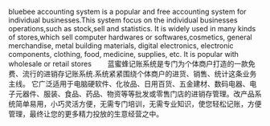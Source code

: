 bluebee accounting system is a popular and free accounting system for individual businesses.This system focus on the individual businesses operations,such as stock,sell and statistics. It is widely used in many kinds of stores,which sell computer hardwares or softwares,cosmetics, general merchandise, metal building materials, digital electronics, electronic components, clothing, food, medicine, supplies, etc. It is popular with wholesale or retail stores
　　蓝蜜蜂记账系统是专门为个体商户打造的一款免费、流行的进销存记账系统.系统紧紧围绕个体商户的进货、销售、统计这条业务主线。 它广泛适用于电脑硬软件、化妆品、日用百货、五金建材、数码电器、电子元器件、服装、食品、药品、物资等等批发或零售门店的进销存管理。改产品系统简单易用，小巧灵活方便，无需专门培训，无需专业知识，使您轻松记账，方便管理，最终让您的更多精力投放的生意经营之中。